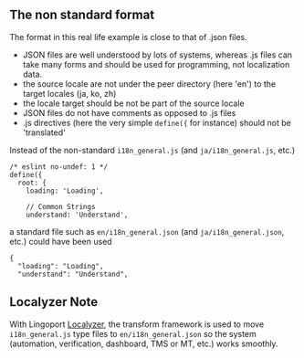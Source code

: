 ## The non standard format
The format in this real life example is close to that of .json files. 
* JSON files are well understood by lots of systems, whereas .js files can take many forms and should be used for programming, not localization data. 
* the source locale are not under the peer directory (here 'en') to the target locales (ja, ko, zh) 
* the locale target should be not be part of the source locale 
* JSON files do not have comments as opposed to .js files
* .js directives (here the very simple <code>define({</code> for instance) should not be 'translated'

Instead of the non-standard <code>i18n_general.js</code> (and <code>ja/i18n_general.js</code>, etc.)

    /* eslint no-undef: 1 */
    define({
      root: {
        loading: 'Loading',

        // Common Strings
        understand: 'Understand',


a standard file such as <code>en/i18n_general.json</code>  (and <code>ja/i18n_general.json</code>, etc.) could have been used

    {
      "loading": "Loading",
      "understand": "Understand",

## Localyzer Note
With Lingoport [Localyzer](https://lingoport.com/software-internationalization-products/localyzer-localization-automation/), the transform framework is used to move <code>i18n_general.js</code> type files to <code>en/i18n_general.json</code> so the system (automation, verification, dashboard, TMS or MT, etc.) works smoothly.
